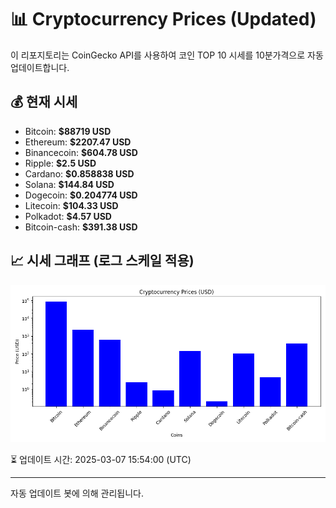
# 📊 Cryptocurrency Prices (Updated)

이 리포지토리는 CoinGecko API를 사용하여 코인 TOP 10 시세를 10분가격으로 자동 업데이트합니다.

## 💰 현재 시세
- Bitcoin: **$88719 USD**
- Ethereum: **$2207.47 USD**
- Binancecoin: **$604.78 USD**
- Ripple: **$2.5 USD**
- Cardano: **$0.858838 USD**
- Solana: **$144.84 USD**
- Dogecoin: **$0.204774 USD**
- Litecoin: **$104.33 USD**
- Polkadot: **$4.57 USD**
- Bitcoin-cash: **$391.38 USD**

## 📈 시세 그래프 (로그 스케일 적용)
![Crypto Prices](crypto_prices.png)

⏳ 업데이트 시간: 2025-03-07 15:54:00 (UTC)

---
자동 업데이트 봇에 의해 관리됩니다.
